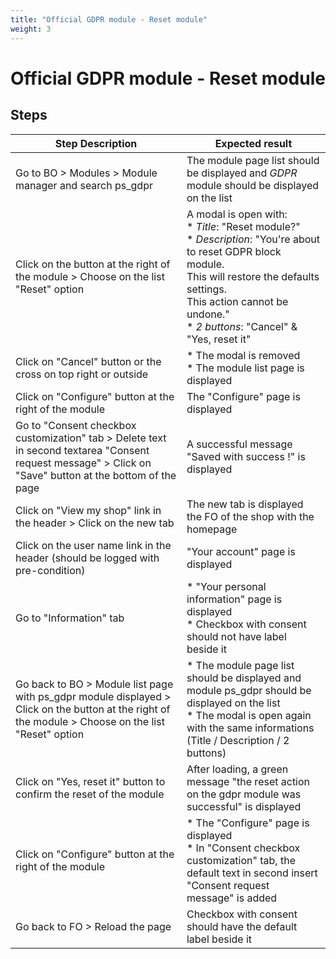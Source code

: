 ```yaml
---
title: "Official GDPR module - Reset module"
weight: 3
---
```


# Official GDPR module - Reset module
## Steps
| Step Description | Expected result |
| ----- | ----- |
| Go to BO > Modules > Module manager and search ps_gdpr | The module page list should be displayed and *GDPR* module should be displayed on the list |
| Click on the button at the right of the module > Choose on the list "Reset" option | A modal is open with:<br> * *Title*: "Reset module?"<br> * *Description*: "You're about to reset GDPR block module.<br>This will restore the defaults settings.<br>This action cannot be undone."<br> * *2 buttons*: "Cancel" & "Yes, reset it" |
| Click on "Cancel" button or the cross on top right or outside | * The modal is removed<br> * The module list page is displayed |
| Click on "Configure" button at the right of the module | The "Configure" page is displayed |
| Go to "Consent checkbox customization" tab > Delete text in second textarea "Consent request message" > Click on "Save" button at the bottom of the page | A successful message "Saved with success !" is displayed |
| Click on "View my shop" link in the header > Click on the new tab | The new tab is displayed the FO of the shop with the homepage |
| Click on the user name link in the header (should be logged with pre-condition) | "Your account" page is displayed |
| Go to "Information" tab | * "Your personal information" page is displayed<br> * Checkbox with consent should not have label beside it |
| Go back to BO > Module list page with ps_gdpr module displayed > Click on the button at the right of the module > Choose on the list "Reset" option | * The module page list should be displayed and module ps_gdpr should be displayed on the list<br> * The modal is open again with the same informations (Title / Description / 2 buttons) |
| Click on "Yes, reset it" button to confirm the reset of the module | After loading, a green message "the reset action on the gdpr module was successful" is displayed |
| Click on "Configure" button at the right of the module | * The "Configure" page is displayed<br> * In "Consent checkbox customization" tab, the default text in second insert "Consent request message" is added |
| Go back to FO > Reload the page | Checkbox with consent should have the default label beside it |
